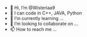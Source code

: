 - 👋 Hi, I’m @Wisteriaa9
- 👀 I can code in C++, JAVA, Python
- 🌱 I’m currently learning ...
- 💞️ I’m looking to collaborate on ...
- 📫 How to reach me ...


